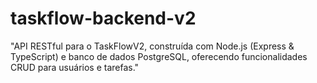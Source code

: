 # taskflow-backend-v2
"API RESTful para o TaskFlowV2, construída com Node.js (Express & TypeScript) e banco de dados PostgreSQL, oferecendo funcionalidades CRUD para usuários e tarefas."

